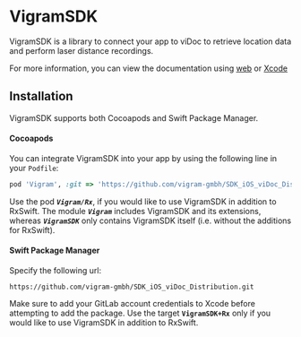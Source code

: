 # VigramSDK

VigramSDK is a library to connect your app to viDoc to retrieve location data and perform laser distance recordings.

For more information, you can view the documentation using [web](https://vigram-gmbh.github.io/SDK_iOS_viDoc_Distribution/documentation/vigramsdk/)  or [Xcode](https://github.com/vigram-gmbh/SDK_iOS_viDoc_Distribution/tree/docs/VigramSDK.doccarchive)

## Installation

VigramSDK supports both Cocoapods and Swift Package Manager.

#### Cocoapods

You can integrate VigramSDK into your app by using the following line in your `Podfile`:

```ruby
pod 'Vigram', :git => 'https://github.com/vigram-gmbh/SDK_iOS_viDoc_Distribution.git'
```

Use the pod _**`Vigram/Rx`**_, if you would like to use VigramSDK in addition to RxSwift. The module _**`Vigram`**_ includes VigramSDK and its extensions, whereas _**`VigramSDK`**_ only contains VigramSDK itself (i.e. without the additions for RxSwift).

#### Swift Package Manager

Specify the following url:

```
https://github.com/vigram-gmbh/SDK_iOS_viDoc_Distribution.git
```

Make sure to add your GitLab account credentials to Xcode before attempting to add the package.
Use the target **`VigramSDK+Rx`** only if you would like to use VigramSDK in addition to RxSwift.
